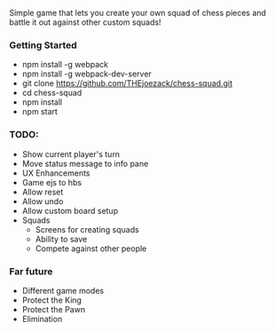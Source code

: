 Simple game that lets you create your own squad of chess pieces and battle it out against other custom squads!

### Getting Started
* npm install -g webpack
* npm install -g webpack-dev-server
* git clone https://github.com/THEjoezack/chess-squad.git
* cd chess-squad
* npm install
* npm start

### TODO:
* Show current player's turn
* Move status message to info pane
* UX Enhancements
* Game ejs to hbs
* Allow reset
* Allow undo
* Allow custom board setup
* Squads
  * Screens for creating squads
  * Ability to save
  * Compete against other people

### Far future
* Different game modes
 * Protect the King
 * Protect the Pawn
 * Elimination
